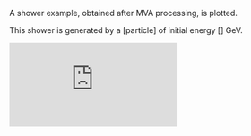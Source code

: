 A shower example, obtained after MVA processing, is plotted.

This shower is generated by a [particle] of initial energy [] GeV.

![EM Shower](https://raw.githubusercontent.com/Dario-Caf/EM-shower-simulator-with-NN/main/dataset/filtered_data/shower.pdf)
